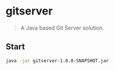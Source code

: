# gitserver

> A Java based Git Server solution.

## Start

``` bash
java -jar gitserver-1.0.0-SNAPSHOT.jar
```